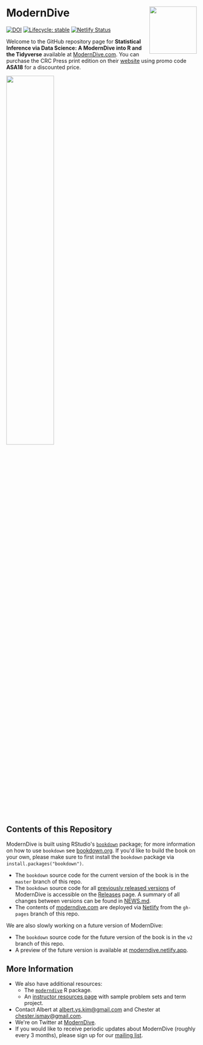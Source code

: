 # ModernDive <img src="images/logos/hex_blue_text.png" align="right" width=125 />

[![DOI](https://zenodo.org/badge/66818484.svg)](https://zenodo.org/badge/latestdoi/66818484) [![Lifecycle: stable](https://img.shields.io/badge/lifecycle-stable-brightgreen.svg)](https://www.tidyverse.org/lifecycle/#stable) [![Netlify Status](https://api.netlify.app/api/v1/badges/10e04707-18d4-4081-9a9f-33d4cbaa1325/deploy-status)](https://app.netlify.app/sites/moderndive/deploys)

Welcome to the GitHub repository page for **Statistical Inference via Data Science: A ModernDive into R and the Tidyverse** available at [ModernDive.com](https://moderndive.com/).  You can purchase the CRC Press print edition on their [website](https://www.routledge.com/Statistical-Inference-via-Data-Science-A-ModernDive-into-R-and-the-Tidyverse/Ismay-Kim/p/book/9780367409821) using promo code **ASA18** for a discounted price.

<img src="images/logos/book_cover.png" width="50%"/>


## Contents of this Repository

ModernDive is built using RStudio's [`bookdown`](https://www.rstudio.com/resources/webinars/introducing-bookdown/) package; for more information on how to use `bookdown` see [bookdown.org](https://bookdown.org/). If you'd like to build the book on your own, please make sure to first install the `bookdown` package via `install.packages("bookdown")`.

* The `bookdown` source code for the current version of the book is in the `master` branch of this repo. 
* The `bookdown` source code for all [previously released versions](https://moderndive.com/index.html#about-book) of ModernDive is accessible on the [Releases](https://github.com/moderndive/moderndive_book/releases) page. A summary of all changes between versions can be found in [NEWS.md](https://github.com/moderndive/moderndive_book/blob/master/NEWS.md).
* The contents of [moderndive.com](https://moderndive.com/) are deployed via [Netlify](https://www.netlify.com/) from the `gh-pages` branch of this repo.

We are also slowly working on a future version of ModernDive:

* The `bookdown` source code for the future version of the book is in the `v2` branch of this repo.
* A preview of the future version is available at [moderndive.netlify.app](https://moderndive.netlify.app/).


## More Information

* We also have additional resources:
    + The [`moderndive`](https://moderndive.github.io/moderndive/) R package.
    + An [instructor resources page](http://moderndive.com/labs) with sample problem sets and term project.
* Contact Albert at [albert.ys.kim@gmail.com](mailto:albert.ys.kim@gmail.com) and Chester at [chester.ismay@gmail.com](mailto:chester.ismay@gmail.com).
* We're on Twitter at [ModernDive](https://twitter.com/ModernDive).
* If you would like to receive periodic updates about ModernDive (roughly every 3 months), please sign up for our [mailing list](http://eepurl.com/cBkItf).
